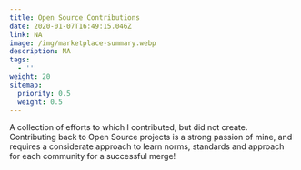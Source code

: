 ```yaml
---
title: Open Source Contributions
date: 2020-01-07T16:49:15.046Z
link: NA
image: /img/marketplace-summary.webp
description: NA
tags:
  - ''
weight: 20
sitemap:
  priority: 0.5
  weight: 0.5
---
```

<!--

This page represents the landing page for "contributions" section. It is also shown under the homepage header for "contributions". It should be therefore relatively short and sweet.

-->

A collection of efforts to which I contributed, but did not create. Contributing back to Open Source projects is a strong passion of mine, and requires a considerate approach to learn norms, standards and approach for each community for a successful merge!
